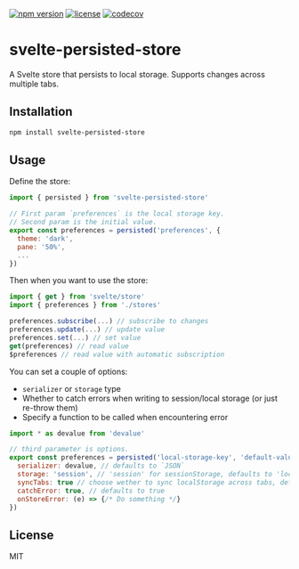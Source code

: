[![npm version](https://img.shields.io/npm/v/svelte-persisted-store.svg)](https://www.npmjs.com/package/svelte-persisted-store) [![license](https://img.shields.io/npm/l/svelte-persisted-store.svg)](LICENSE.md) [![codecov](https://codecov.io/gh/joshnuss/svelte-persisted-store/branch/master/graph/badge.svg?token=GU607D2YRQ)](https://codecov.io/gh/joshnuss/svelte-persisted-store)

# svelte-persisted-store

A Svelte store that persists to local storage. Supports changes across multiple tabs.

## Installation

```bash
npm install svelte-persisted-store
```

## Usage

Define the store:

```javascript
import { persisted } from 'svelte-persisted-store'

// First param `preferences` is the local storage key.
// Second param is the initial value.
export const preferences = persisted('preferences', {
  theme: 'dark',
  pane: '50%',
  ...
})
```

Then when you want to use the store:

```javascript
import { get } from 'svelte/store'
import { preferences } from './stores'

preferences.subscribe(...) // subscribe to changes
preferences.update(...) // update value
preferences.set(...) // set value
get(preferences) // read value
$preferences // read value with automatic subscription
```

You can set a couple of options:
- `serializer` or `storage` type
- Whether to catch errors when writing to session/local storage (or just re-throw them)
- Specify a function to be called when encountering error

```javascript
import * as devalue from 'devalue'

// third parameter is options.
export const preferences = persisted('local-storage-key', 'default-value', {
  serializer: devalue, // defaults to `JSON`
  storage: 'session', // 'session' for sessionStorage, defaults to 'local'
  syncTabs: true // choose wether to sync localStorage across tabs, default is true
  catchError: true, // defaults to true
  onStoreError: (e) => {/* Do something */}
})
```

## License

MIT
